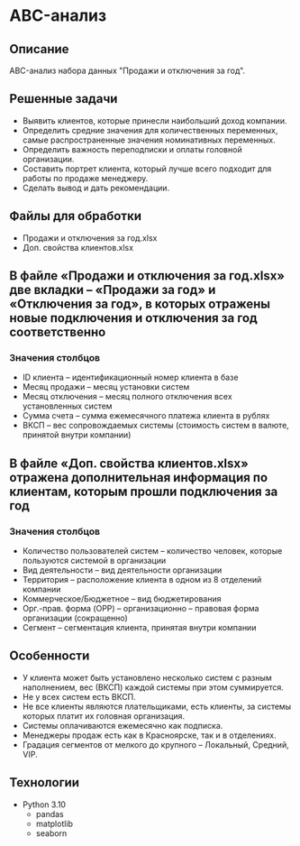 # ABC-анализ

## Описание
ABC-анализ набора данных "Продажи и отключения за год".

## Решенные задачи
- Выявить клиентов, которые принесли наибольший доход компании.
- Определить средние значения для количественных переменных, самые распространенные значения номинативных переменных.
- Определить важность переподписки и оплаты головной организации.
- Составить портрет клиента, который лучше всего подходит для работы по продаже менеджеру.
- Сделать вывод и дать рекомендации.

## Файлы для обработки
- Продажи и отключения за год.xlsx
- Доп. свойства клиентов.xlsx

## В файле «Продажи и отключения за год.xlsx» две вкладки – «Продажи за год» и «Отключения за год», в которых отражены новые подключения и отключения за год соответственно

### Значения столбцов
- ID клиента – идентификационный номер клиента в базе
- Месяц продажи – месяц установки систем
- Месяц отключения – месяц полного отключения всех установленных систем
- Сумма счета – сумма ежемесячного платежа клиента в рублях
- ВКСП – вес сопровождаемых системы (стоимость систем в валюте, принятой внутри компании)

## В файле «Доп. свойства клиентов.xlsx» отражена дополнительная информация по клиентам, которым прошли подключения за год

### Значения столбцов
- Количество пользователей систем – количество человек, которые пользуются системой в организации
- Вид деятельности – вид деятельности организации
- Территория – расположение клиента в одном из 8 отделений компании
- Коммерческое/Бюджетное – вид бюджетирования
- Орг.-прав. форма (OPP) – организационно – правовая форма организации (сокращенно)
- Сегмент – сегментация клиента, принятая внутри компании

## Особенности
- У клиента может быть установлено несколько систем с разным наполнением, вес (ВКСП) каждой системы при этом суммируется.
- Не у всех систем есть ВКСП.
- Не все клиенты являются плательщиками, есть клиенты, за системы которых платит их головная организация.
- Системы оплачиваются ежемесячно как подписка. 
- Менеджеры продаж есть как в Красноярске, так и в отделениях.
- Градация сегментов от мелкого до крупного – Локальный, Средний, VIP.

## Технологии
- Python 3.10
  - pandas
  - matplotlib
  - seaborn

